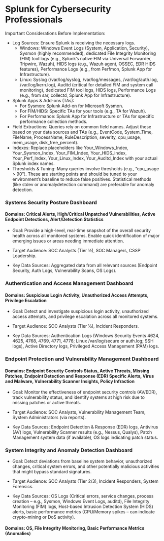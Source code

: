 # Splunk for Cybersecurity Professionals

Important Considerations Before Implementation:
 * Log Sources: Ensure Splunk is receiving the necessary logs.
   * Windows: Windows Event Logs (System, Application, Security), Sysmon (highly recommended), dedicated File Integrity Monitoring (FIM) tool logs (e.g., Splunk’s native FIM via Universal Forwarder, Tripwire, Wazuh), HIDS logs (e.g., Wazuh agent, OSSEC, EDR HIDS features), Performance Logs (e.g., from Perfmon, Splunk App for Infrastructure).
   * Linux: Syslog (/var/log/syslog, /var/log/messages, /var/log/auth.log, /var/log/kern.log), Auditd (critical for detailed FIM and system call monitoring), dedicated FIM tool logs, HIDS logs, Performance Logs (e.g., from sar, collectd, Splunk App for Infrastructure).
 * Splunk Apps & Add-ons (TAs):
   * For Sysmon: Splunk Add-on for Microsoft Sysmon.
   * For FIM/HIDS: Specific TAs for your tools (e.g., TA for Wazuh).
   * For Performance: Splunk App for Infrastructure or TAs for specific performance collection methods.
 * Field Extractions: Queries rely on common field names. Adjust these based on your data sources and TAs (e.g., EventCode, System_Time, FileName, ProcessName, RuleDescription, severity, cpu_usage, mem_usage, disk_free_percent).
 * Indexes: Replace placeholders like Your_Windows_Index, Your_Sysmon_Index, Your_FIM_Index, Your_HIDS_index, Your_Perf_Index, Your_Linux_Index, Your_Auditd_Index with your actual Splunk index names.
 * Thresholds & Tuning: Many queries involve thresholds (e.g., “cpu_usage > 90”). These are starting points and should be tuned to your environment’s baseline to reduce false positives. Statistical methods (like stdev or anomalydetection command) are preferable for anomaly detection.

### Systems Security Posture Dashboard

#### Domains: Critical Alerts, High/Critical Unpatched Vulnerabilities, Active Endpoint Detections, Alert/Detection Statistics

* Goal: Provide a high-level, real-time snapshot of the overall security health across all monitored systems. Enable quick identification of major emerging issues or areas needing immediate attention.

* Target Audience: SOC Analysts (Tier ½), SOC Managers, CSSP Leadership.

* Key Data Sources: Aggregated data from all relevant sources (Endpoint Security, Auth Logs, Vulnerability Scans, OS Logs).

### Authentication and Access Management Dashboard

#### Domains: Suspicious Login Activity, Unauthorized Access Attempts, Privilege Escalation

* Goal: Detect and investigate suspicious login activity, unauthorized access attempts, and privilege escalation across all monitored systems.

* Target Audience: SOC Analysts (Tier ½), Incident Responders.

* Key Data Sources: Authentication Logs (Windows Security Events 4624, 4625, 4768, 4769, 4771, 4776; Linux /var/log/secure or auth.log; SSH logs), Active Directory logs, Privileged Access Management (PAM) logs.

### Endpoint Protection and Vulnerability Management Dashboard

#### Domains: Endpoint Security Controls Status, Active Threats, Missing Patches, Endpoint Detection and Response (EDR) Specific Alerts, Virus and Malware, Vulnerability Scanner Insights, Policy Infraction

* Goal: Monitor the effectiveness of endpoint security controls (AV/EDR), track vulnerability status, and identify systems at high risk due to missing patches or active threats.

* Target Audience: SOC Analysts, Vulnerability Management Team, System Administrators (via reports).

* Key Data Sources: Endpoint Detection & Response (EDR) logs, Antivirus (AV) logs, Vulnerability Scanner results (e.g., Nessus, Qualys), Patch Management system data (if available), OS logs indicating patch status.

### System Integrity and Anomaly Detection Dashboard

* Goal: Detect deviations from baseline system behavior, unauthorized changes, critical system errors, and other potentially malicious activities that might bypass standard signatures.

* Target Audience: SOC Analysts (Tier 2/3), Incident Responders, System Forensics.

* Key Data Sources: OS Logs (Critical errors, service changes, process creation – e.g., Sysmon, Windows Event Logs, auditd), File Integrity Monitoring (FIM) logs, Host-based Intrusion Detection System (HIDS) alerts, basic performance metrics (CPU/Memory spikes – can indicate crypto-mining or DoS activity).

#### Domains: OS, File Integrity Monitoring, Basic Performance Metrics (Anomalies)
